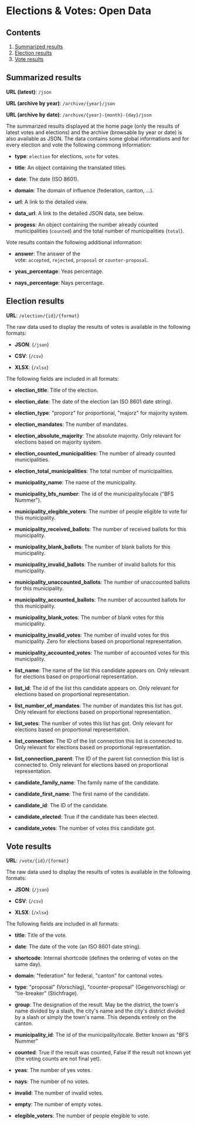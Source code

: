# Elections & Votes: Open Data

## Contents

1. [Summarized results](http://localhost:8080/elections/sg/opendata#summary)
2. [Election results](http://localhost:8080/elections/sg/opendata#election)
3. [Vote results](http://localhost:8080/elections/sg/opendata#vote)

## Summarized results

**URL (latest)**: `/json`

**URL (archive by year)**: `/archive/{year}/json`

**URL (archive by date)**: `/archive/{year}-{month}-{day}/json`

The summarized results displayed at the home page (only the results of latest votes and elections) and the archive (browsable by year or date) is also available as JSON. The data contains some global informations and for every election and vote the following commong information:

- **type**: `election` for elections, `vote` for votes.

- **title**: An object containing the translated titles.

- **date**: The date (ISO 8601).

- **domain**: The domain of influence (federation, canton, ...).

- **url**: A link to the detailed view.

- **data_url**: A link to the detailed JSON data, see below.

- **progess**: An object containing the number already counted municipalities (`counted`) and the total number of municipalities (`total`).

Vote results contain the following additional information:

- **answer**: The answer of the vote: `accepted`, `rejected`, `proposal` or `counter-proposal`.

- **yeas_percentage**: Yeas percentage.

- **nays_percentage**: Nays percentage.

## Election results

**URL**: `/election/{id}/{format}`

The raw data used to display the results of votes is available in the following formats:

- **JSON**: (`/json`)

- **CSV**: (`/csv`)

- **XLSX**: (`/xlsx`)

The following fields are included in all formats:

- **election_title**: Title of the election.

- **election_date**: The date of the election (an ISO 8601 date string).

- **election_type**: "proporz" for proportional, "majorz" for majority system.

- **election_mandates**: The number of mandates.

- **election_absolute_majority**: The absolute majority. Only relevant for elections based on majority system.

- **election_counted_municipalities**: The number of already counted municipalities.

- **election_total_municipalities**: The total number of municipalities.

- **municipality_name**: The name of the municipality.

- **municipality_bfs_number**: The id of the municipality/locale ("BFS Nummer").

- **municipality_elegible_voters**: The number of people eligible to vote for this municipality.

- **municipality_received_ballots**: The number of received ballots for this municipality.

- **municipality_blank_ballots**: The number of blank ballots for this municipality.

- **municipality_invalid_ballots**: The number of invalid ballots for this municipality.

- **municipality_unaccounted_ballots**: The number of unaccounted ballots for this municipality.

- **municipality_accounted_ballots**: The number of accounted ballots for this municipality.

- **municipality_blank_votes**: The number of blank votes for this municipality.

- **municipality_invalid_votes**: The number of invalid votes for this municipality. Zero for elections based on proportional representation.

- **municipality_accounted_votes**: The number of accounted votes for this municipality.

- **list_name**: The name of the list this candidate appears on. Only relevant for elections based on proportional representation.

- **list_id**: The id of the list this candidate appears on. Only relevant for elections based on proportional representation.

- **list_number_of_mandates**: The number of mandates this list has got. Only relevant for elections based on proportional representation.

- **list_votes**: The number of votes this list has got. Only relevant for elections based on proportional representation.

- **list_connection**: The ID of the list connection this list is connected to. Only relevant for elections based on proportional representation.

- **list_connection_parent**: The ID of the parent list connection this list is connected to. Only relevant for elections based on proportional representation.

- **candidate_family_name**: The family name of the candidate.

- **candidate_first_name**: The first name of the candidate.

- **candidate_id**: The ID of the candidate.

- **candidate_elected**: True if the candidate has been elected.

- **candidate_votes**: The number of votes this candidate got.

## Vote results

**URL**: `/vote/{id}/{format}`

The raw data used to display the results of votes is available in the following formats:

- **JSON**: (`/json`)

- **CSV**: (`/csv`)

- **XLSX**: (`/xlsx`)

The following fields are included in all formats:

- **title**: Title of the vote.

- **date**: The date of the vote (an ISO 8601 date string).

- **shortcode**: Internal shortcode (defines the ordering of votes on the same day).

- **domain**: "federation" for federal, "canton" for cantonal votes.

- **type**: "proposal" (Vorschlag), "counter-proposal" (Gegenvorschlag) or "tie-breaker" (Stichfrage).

- **group**: The designation of the result. May be the district, the town's name divided by a slash, the city's name and the city's district divided by a slash or simply the town's name. This depends entirely on the canton.

- **municipality_id**: The id of the municipality/locale. Better known as "BFS Nummer"

- **counted**: True if the result was counted, False if the result not known yet (the voting counts are not final yet).

- **yeas**: The number of yes votes.

- **nays**: The number of no votes.

- **invalid**: The number of invalid votes.

- **empty**: The number of empty votes.

- **elegible_voters**: The number of people elegible to vote.
